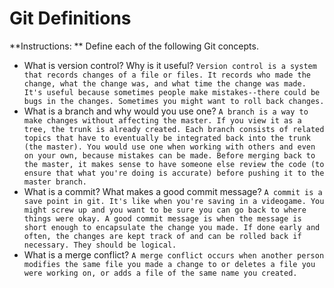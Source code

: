 # Git Definitions

**Instructions: ** Define each of the following Git concepts.

* What is version control?  Why is it useful?
```Version control is a system that records changes of a file or files. It records who made the change, what the change was, and what time the change was made. It's useful because sometimes people make mistakes--there could be bugs in the changes. Sometimes you might want to roll back changes.```
* What is a branch and why would you use one?
```A branch is a way to make changes without affecting the master. If you view it as a tree, the trunk is already created. Each branch consists of related topics that have to eventually be integrated back into the trunk (the master). You would use one when working with others and even on your own, because mistakes can be made. Before merging back to the master, it makes sense to have someone else review the code (to ensure that what you're doing is accurate) before pushing it to the master branch.```
* What is a commit? What makes a good commit message?
```A commit is a save point in git. It's like when you're saving in a videogame. You might screw up and you want to be sure you can go back to where things were okay. A good commit message is when the message is short enough to encapsulate the change you made. If done early and often, the changes are kept track of and can be rolled back if necessary. They should be logical.```
* What is a merge conflict?
```A merge conflict occurs when another person modifies the same file you made a change to or deletes a file you were working on, or adds a file of the same name you created.```